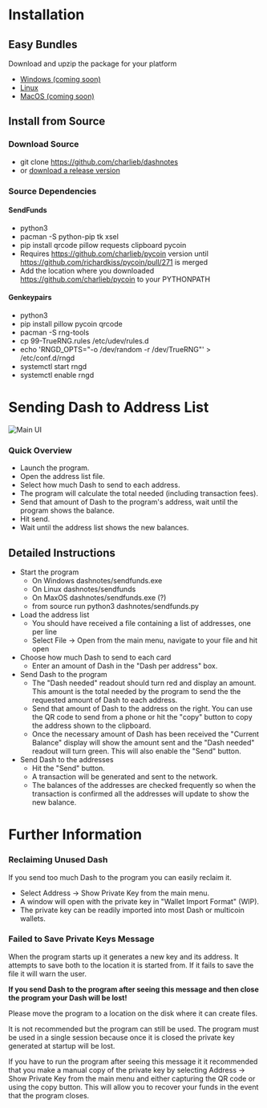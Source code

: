 Installation
============

## Easy Bundles
Download and upzip the package for your platform
- [Windows (coming soon)](http://google.com)
- [Linux](https://www.dropbox.com/s/qcf2evlh7ro8htv/dashnotes-linux.tar.gz?dl=1)
- [MacOS (coming soon)](http://google.com)


## Install from Source
### Download Source 
- git clone https://github.com/charlieb/dashnotes
- or [download a release version](https://github.com/charlieb/dashnotes/releases)
### Source Dependencies
#### SendFunds
- python3
- pacman -S python-pip tk xsel
- pip install qrcode pillow requests clipboard pycoin
- Requires https://github.com/charlieb/pycoin version until https://github.com/richardkiss/pycoin/pull/271 is merged
- Add the location where you downloaded https://github.com/charlieb/pycoin to
  your PYTHONPATH

#### Genkeypairs
- python3
- pip install pillow pycoin qrcode
- pacman -S rng-tools
- cp 99-TrueRNG.rules /etc/udev/rules.d
- echo 'RNGD_OPTS="-o /dev/random -r /dev/TrueRNG"' > /etc/conf.d/rngd
- systemctl start rngd
- systemctl enable rngd

Sending Dash to Address List
============================
![Main UI](https://i.imgur.com/kI4Z8aT.png)
### Quick Overview
- Launch the program.
- Open the address list file.
- Select how much Dash to send to each address.
- The program will calculate the total needed (including transaction fees).
- Send that amount of Dash to the program's address, wait until the program
  shows the balance.
- Hit send.
- Wait until the address list shows the new balances.
## Detailed Instructions
- Start the program
  - On Windows dashnotes/sendfunds.exe
  - On Linux dashnotes/sendfunds
  - On MaxOS dashnotes/sendfunds.exe (?)
  - from source run python3 dashnotes/sendfunds.py
- Load the address list
  - You should have received a file containing a list of addresses, one per line
  - Select File -> Open from the main menu, navigate to your file and hit open
- Choose how much Dash to send to each card
  - Enter an amount of Dash in the "Dash per address" box.
- Send Dash to the program
  - The "Dash needed" readout should turn red and display an amount. This
    amount is the total needed by the program to send the the requested amount
    of Dash to each address.
  - Send that amount of Dash to the address on the right. You can use the QR
    code to send from a phone or hit the "copy" button to copy the address
    shown to the clipboard.
  - Once the necessary amount of Dash has been received the "Current Balance"
    display will show the amount sent and the "Dash needed" readout will turn
    green. This will also enable the "Send" button.
- Send Dash to the addresses
  - Hit the "Send" button.
  - A transaction will be generated and sent to the network.
  - The balances of the addresses are checked frequently so when the
    transaction is confirmed all the addresses will update to show the new
    balance.

Further Information
===================
### Reclaiming Unused Dash
If you send too much Dash to the program you can easily reclaim it.
- Select Address -> Show Private Key from the main menu.
- A window will open with the private key in "Wallet Import Format" (WIP).
- The private key can be readily imported into most Dash or multicoin wallets.
### Failed to Save Private Keys Message
When the program starts up it generates a new key and its address. It attempts
to save both to the location it is started from. If it fails to save the file
it will warn the user.

**If you send Dash to the program after seeing this message and then close the
program your Dash will be lost!**

Please move the program to a location on the disk where it can create files.

It is not recommended but the program can still be used. The program must be
used in a single session because once it is closed the private key generated 
at startup will be lost.

If you have to run the program after seeing this message it it recommended that you make a manual
copy of the private key by selecting Address -> Show Private Key from the main
menu and either capturing the QR code or using the copy button. This will allow
you to recover your funds in the event that the program closes.

